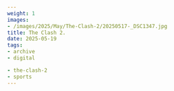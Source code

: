 ```yaml
---
weight: 1
images:
- /images/2025/May/The-Clash-2/20250517-_DSC1347.jpg
title: The Clash 2.
date: 2025-05-19
tags:
- archive
- digital

- the-clash-2
- sports
---
```


